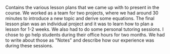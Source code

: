 Contains the various lesson plans that we came up with to present in the course. We worked as a team for two projects, where we had around 30 minutes to introduce a new topic and derive some equations.
The final lesson plan was an individual project and it was to learn how to plan a lesson for 1-2 weeks.
We also had to do some personal tutoring sessions. I chose to go help students during their office hours for two months.
We had to write about those as "Notes" and describe how our experience was during these sessions.
